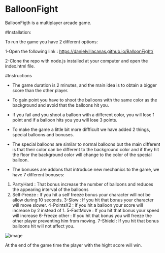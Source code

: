 # BalloonFight

BalloonFigth is a multiplayer arcade game.

#Installation: 

To run the game you have 2 different options:

1-Open the following link :  https://danielvillacanas.github.io/BalloonFight/

2-Clone the repo with node.js installed at your computer and open the index.html file.

#Instructions

- The game duration is 2 minutes, and the main idea is to obtain a bigger score than the other player.

- To gain point you have to shoot the balloons with the same color as the background and avoid that the balloons hit you.

- If you fail and you shoot a balloon with a different color, you will lose 1 point and if a balloon hits you you will lose 3 points.

- To make the game a little bit more diffficult we have added 2 things, special balloons and bonuses. 

- The special balloons are similar to normal balloons but the main different is that their color can be different to the background color and if they hit the floor
the background color will change to the color of the special balloon.

- The bonuses are addons that introduce new mechanics to the game, we have 7 different bonuses:

1. PartyHard : That bonus increase the number of balloons and reduces the appearing interval of the balloons
2. Self-Freeze : If you hit a self freeze bonus your character will not be allow during 10 seconds.
3-Slow : If you hit that bonus your character will move slower.
4-PointsX2 : If you hit a balloon your score will increase by 2 instead of 1.
5-FastMove : If you hit that bonus your speed will increase
6-Freeze other : If you hit that bonus you will freeze the other player preventing him from moving.
7-Shield : If you hit that bonus balloons hit will not affect you.

![image](https://user-images.githubusercontent.com/46814661/140499175-9d113778-fab2-4290-be32-c99779006c10.png)


At the end of the game time the player with the hight score will win.

